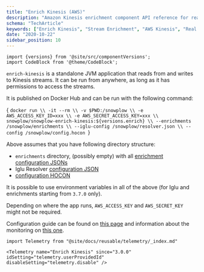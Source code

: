 ```yaml
---
title: "Enrich Kinesis (AWS)"
description: "Amazon Kinesis enrichment component API reference for real-time behavioral event processing."
schema: "TechArticle"
keywords: ["Enrich Kinesis", "Stream Enrichment", "AWS Kinesis", "Real Time", "Stream Processing", "Kinesis Enrichment"]
date: "2020-10-22"
sidebar_position: 10
---
```


```mdx-code-block
import {versions} from '@site/src/componentVersions';
import CodeBlock from '@theme/CodeBlock';
```

`enrich-kinesis` is a standalone JVM application that reads from and writes to Kinesis streams. It can be run from anywhere, as long as it has permissions to access the streams.

It is published on Docker Hub and can be run with the following command:

<CodeBlock language="bash">{
`docker run \\
  -it --rm \\
  -v $PWD:/snowplow \\
  -e AWS_ACCESS_KEY_ID=xxx \\
  -e AWS_SECRET_ACCESS_KEY=xxx \\
  snowplow/snowplow-enrich-kinesis:${versions.enrich} \\
  --enrichments /snowplow/enrichments \\
  --iglu-config /snowplow/resolver.json \\
  --config /snowplow/config.hocon
`}</CodeBlock>

Above assumes that you have following directory structure:

- `enrichments` directory, (possibly empty) with all [enrichment configuration JSONs](/docs/pipeline/enrichments/available-enrichments/index.md)
- Iglu Resolver [configuration JSON](/docs/api-reference/iglu/iglu-resolver/index.md)
- [configuration HOCON](/docs/api-reference/enrichment-components/configuration-reference/index.md)

It is possible to use environment variables in all of the above (for Iglu and enrichments starting from `3.7.0` only).

Depending on where the app runs, `AWS_ACCESS_KEY` and `AWS_SECRET_KEY` might not be required.

Configuration guide can be found on [this page](/docs/api-reference/enrichment-components/configuration-reference/index.md) and information about the monitoring on [this one](/docs/api-reference/enrichment-components/monitoring/index.md).

```mdx-code-block
import Telemetry from "@site/docs/reusable/telemetry/_index.md"

<Telemetry name="Enrich Kinesis" since="3.0.0" idSetting="telemetry.userProvidedId" disableSetting="telemetry.disable" />
```
